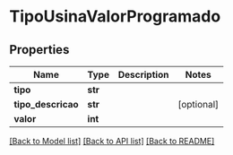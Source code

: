 # TipoUsinaValorProgramado

## Properties
Name | Type | Description | Notes
------------ | ------------- | ------------- | -------------
**tipo** | **str** |  | 
**tipo_descricao** | **str** |  | [optional] 
**valor** | **int** |  | 

[[Back to Model list]](../README.md#documentation-for-models) [[Back to API list]](../README.md#documentation-for-api-endpoints) [[Back to README]](../README.md)

